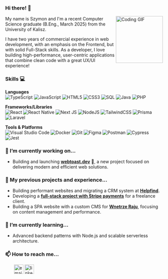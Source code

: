 ### Hi there! 👋
<img align="right" height="150" src="https://www.icegif.com/wp-content/uploads/2022/05/icegif-102.gif" alt="Coding GIF" />
My name is Szymon and I'm a recent Computer Science graduate (B.Eng., March 2025) from the University of Kalisz.

I have two years of commercial experience in web development, with an emphasis on the Frontend, but with solid Full-Stack skills. As a developer, I love building high-performance, user-centric applications that combine clean code with a great UX/UI experience!

### Skills 💻
**Languages**&nbsp;&nbsp;&nbsp;&nbsp;&nbsp;&nbsp;&nbsp;&nbsp;&nbsp;&nbsp;&nbsp;&nbsp;&nbsp;&nbsp;&nbsp;&nbsp;&nbsp;&nbsp;&nbsp;&nbsp;&nbsp;&nbsp;&nbsp;&nbsp;
<br />
![TypeScript](https://img.shields.io/badge/typescript-%23007ACC.svg?style=for-the-badge&logo=typescript&logoColor=white)
![JavaScript](https://img.shields.io/badge/javascript-%23323330.svg?style=for-the-badge&logo=javascript&logoColor=%23F7DF1E)
![HTML5](https://img.shields.io/badge/html5-%23E34F26.svg?style=for-the-badge&logo=html5&logoColor=white)
![CSS3](https://img.shields.io/badge/css3-%231572B6.svg?style=for-the-badge&logo=css3&logoColor=white)
![SQL](https://img.shields.io/badge/sql-%23025E8C.svg?style=for-the-badge&logo=postgresql&logoColor=white)
![Java](https://img.shields.io/badge/java-%23ED8B00.svg?style=for-the-badge&logo=openjdk&logoColor=white)
![PHP](https://img.shields.io/badge/php-%23777BB4.svg?style=for-the-badge&logo=php&logoColor=white)

**Frameworks/Libraries**&nbsp;&nbsp;&nbsp;&nbsp;&nbsp;&nbsp;
<br />
![React](https://img.shields.io/badge/react-%2320232a.svg?style=for-the-badge&logo=react&logoColor=%2361DAFB)
![React Native](https://img.shields.io/badge/react_native-%2320232a.svg?style=for-the-badge&logo=react&logoColor=%2361DAFB)
![Next JS](https://img.shields.io/badge/Next-black?style=for-the-badge&logo=next.js&logoColor=white)
![NodeJS](https://img.shields.io/badge/node.js-6DA55F?style=for-the-badge&logo=node.js&logoColor=white)
![TailwindCSS](https://img.shields.io/badge/tailwindcss-%2338B2AC.svg?style=for-the-badge&logo=tailwind-css&logoColor=white)
![Prisma](https://img.shields.io/badge/Prisma-3982CE?style=for-the-badge&logo=Prisma&logoColor=white)
![Laravel](https://img.shields.io/badge/laravel-%23FF2D20.svg?style=for-the-badge&logo=laravel&logoColor=white)

**Tools & Platforms**&nbsp;&nbsp;&nbsp;&nbsp;&nbsp;&nbsp;&nbsp;&nbsp;&nbsp;&nbsp;&nbsp;&nbsp;&nbsp;&nbsp;&nbsp;&nbsp;&nbsp;&nbsp;&nbsp;&nbsp;
<br />
![Visual Studio Code](https://img.shields.io/badge/Visual%20Studio%20Code-0078d7.svg?style=for-the-badge&logo=visual-studio-code&logoColor=white)
![Docker](https://img.shields.io/badge/docker-%230db7ed.svg?style=for-the-badge&logo=docker&logoColor=white)
![Git](https://img.shields.io/badge/git-%23F05033.svg?style=for-the-badge&logo=git&logoColor=white)
![Figma](https://img.shields.io/badge/figma-%23F24E1E.svg?style=for-the-badge&logo=figma&logoColor=white)
![Postman](https://img.shields.io/badge/Postman-FF6C37?style=for-the-badge&logo=postman&logoColor=white)
![Cypress](https://img.shields.io/badge/-cypress-%23E5E5E5?style=for-the-badge&logo=cypress&logoColor=058a5e)
![Jest](https://img.shields.io/badge/-jest-%23C21325?style=for-the-badge&logo=jest&logoColor=white)

### 🔭 I’m currently working on...
* Building and launching **[webtoast.dev](https://webtoast.dev)** 🍞, a new project focused on delivering modern and efficient web solutions.

### 👯 My previous projects and experience...
* Building performant websites and migrating a CRM system at **[Helpfind](https://helpfind.pl)**.
* Developing a **[full-stack project with Stripe payments](https://bnp.global)** for a freelance client.
* Building a SPA website with a custom CMS for **[Wnetrze Raju](https://wnetrze-raju.vercel.app)**, focusing on content management and performance.

### 🌱 I’m currently learning...
* Advanced backend patterns with Node.js and scalable serverless architecture.

### 📫 How to reach me...
&nbsp;&nbsp;&nbsp;&nbsp;&nbsp;&nbsp;
<a href="mailto:szymongrzesiak.work@gmail.com"><img width=30 src="https://img.icons8.com/color/96/000000/gmail.png" alt="email"/></a>
<a href="https://www.linkedin.com/in/szymongrzesiak/"><img width=30 src="https://img.icons8.com/color/96/000000/linkedin.png" alt="linkedin"/></a>
